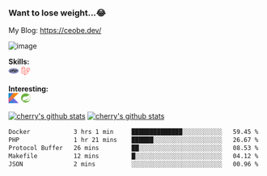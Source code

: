 ### Want to lose weight...😂

My Blog: https://ceobe.dev/

![image](https://github.com/cr-lgl/cr-lgl/blob/master/image.jpeg?raw=true)

**Skills:**  
<code><img height="20" src="https://raw.githubusercontent.com/github/explore/80688e429a7d4ef2fca1e82350fe8e3517d3494d/topics/php/php.png"></code>
<code><img height="20" src="https://raw.githubusercontent.com/github/explore/5c058a388828bb5fde0bcafd4bc867b5bb3f26f3/topics/laravel/laravel.png"></code>

**Interesting:**  
<code><img height="20" src="https://raw.githubusercontent.com/github/explore/80688e429a7d4ef2fca1e82350fe8e3517d3494d/topics/kotlin/kotlin.png"></code>
<code><img height="20" src="https://raw.githubusercontent.com/github/explore/80688e429a7d4ef2fca1e82350fe8e3517d3494d/topics/spring-boot/spring-boot.png"></code>

[![cherry's github stats](https://github-readme-stats.vercel.app/api?username=cr-lgl)](https://github.com/anuraghazra/github-readme-stats)
[![cherry's github stats](https://github-readme-stats.vercel.app/api/top-langs/?username=cr-lgl&layout=compact)](https://github.com/anuraghazra/github-readme-stats)

<!--START_SECTION:waka-->
```text
Docker            3 hrs 1 min     ██████████████░░░░░░░░░░░   59.45 % 
PHP               1 hr 21 mins    ██████░░░░░░░░░░░░░░░░░░░   26.67 % 
Protocol Buffer   26 mins         ██░░░░░░░░░░░░░░░░░░░░░░░   08.53 % 
Makefile          12 mins         █░░░░░░░░░░░░░░░░░░░░░░░░   04.12 % 
JSON              2 mins          ░░░░░░░░░░░░░░░░░░░░░░░░░   00.96 %
```
<!--END_SECTION:waka-->
